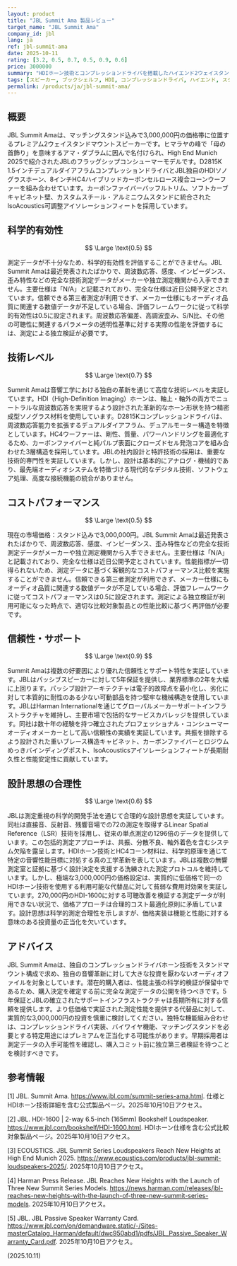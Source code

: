 ```yaml
---
layout: product
title: "JBL Summit Ama 製品レビュー"
target_name: "JBL Summit Ama"
company_id: jbl
lang: ja
ref: jbl-summit-ama
date: 2025-10-11
rating: [3.2, 0.5, 0.7, 0.5, 0.9, 0.6]
price: 3000000
summary: "HDIホーン技術とコンプレッションドライバを搭載したハイエンド2ウェイスタンドマウントスピーカー。独特な市場ポジションを持つが、科学的検証のための測定データが不足している。"
tags: [スピーカー, ブックシェルフ, HDI, コンプレッションドライバ, ハイエンド, スタンドマウント]
permalink: /products/ja/jbl-summit-ama/
---
```


## 概要

JBL Summit Amaは、マッチングスタンド込みで3,000,000円の価格帯に位置するプレミアム2ウェイスタンドマウントスピーカーです。ヒマラヤの峰で「母の首飾り」を意味するアマ・ダブラムに因んで名付けられ、High End Munich 2025で紹介されたJBLのフラッグシップコンシューマーモデルです。D2815K 1.5インチデュアルダイアフラムコンプレッションドライバとJBL独自のHDIソノグラスホーン、8インチHC4ハイブリッドカーボンセルロース複合コーンウーファーを組み合わせています。カーボンファイバーバッフルトリム、ソフトカーブキャビネット壁、カスタムスチール・アルミニウムスタンドに統合されたIsoAcoustics可調整アイソレーションフィートを採用しています。

## 科学的有効性

$$ \Large \text{0.5} $$

測定データが不十分なため、科学的有効性を評価することができません。JBL Summit Amaは最近発表されたばかりで、周波数応答、感度、インピーダンス、歪み特性などの完全な技術測定データがメーカーや独立測定機関から入手できません。主要仕様は「N/A」と記載されており、完全な仕様は近日公開予定とされています。信頼できる第三者測定が利用できず、メーカー仕様にもオーディオ品質に関連する数値データが不足している場合、評価フレームワークに従って科学的有効性は0.5に設定されます。周波数応答偏差、高調波歪み、S/N比、その他の可聴性に関連するパラメータの透明性基準に対する実際の性能を評価するには、測定による独立検証が必要です。

## 技術レベル

$$ \Large \text{0.7} $$

Summit Amaは音響工学における独自の革新を通じて高度な技術レベルを実証しています。HDI（High-Definition Imaging）ホーンは、軸上・軸外の両方でニュートラルな周波数応答を実現するよう設計された革新的なホーン形状を持つ精密成型ソノグラス材料を使用しています。D2815Kコンプレッションドライバは、周波数応答能力を拡張するデュアルダイアフラム、デュアルモーター構造を特徴としています。HC4ウーファーは、剛性、質量、パワーハンドリングを最適化するため、カーボンファイバーと純パルプ表面にクローズドセル発泡コアを組み合わせた3層構造を採用しています。JBLの社内設計と特許技術の採用は、重要な技術的専門性を実証しています。しかし、設計は基本的にアナログ・機械的であり、最先端オーディオシステムを特徴づける現代的なデジタル技術、ソフトウェア処理、高度な接続機能の統合がありません。

## コストパフォーマンス

$$ \Large \text{0.5} $$

現在の市場価格：スタンド込みで3,000,000円。JBL Summit Amaは最近発表されたばかりで、周波数応答、感度、インピーダンス、歪み特性などの完全な技術測定データがメーカーや独立測定機関から入手できません。主要仕様は「N/A」と記載されており、完全な仕様は近日公開予定とされています。性能指標が一切得られないため、測定データに基づく客観的なコストパフォーマンス比較を実施することができません。信頼できる第三者測定が利用できず、メーカー仕様にもオーディオ品質に関連する数値データが不足している場合、評価フレームワークに従ってコストパフォーマンスは0.5に設定されます。測定による独立検証が利用可能になった時点で、適切な比較対象製品との性能比較に基づく再評価が必要です。

## 信頼性・サポート

$$ \Large \text{0.9} $$

Summit Amaは複数の好要因により優れた信頼性とサポート特性を実証しています。JBLはパッシブスピーカーに対して5年保証を提供し、業界標準の2年を大幅に上回ります。パッシブ設計アーキテクチャは電子的故障点を最小化し、劣化に対して本質的に耐性のある少ない可動部品を持つ堅牢な機械構造を使用しています。JBLはHarman Internationalを通じてグローバルメーカーサポートインフラストラクチャを維持し、主要市場で包括的なサービスカバレッジを提供しています。同社は数十年の経験を持つ確立されたプロフェッショナル・コンシューマーオーディオメーカーとして高い信頼性の実績を実証しています。共振を排除するよう設計された重いブレース構造キャビネット、カーボンファイバーとロジウムめっきバインディングポスト、IsoAcousticsアイソレーションフィートが長期耐久性と性能安定性に貢献しています。

## 設計思想の合理性

$$ \Large \text{0.6} $$

JBLは測定重視の科学的開発手法を通じて合理的な設計思想を実証しています。同社は直接音、反射音、残響音場での72の測定を取得するLinear Spatial Reference（LSR）技術を採用し、従来の単点測定の1296倍のデータを提供しています。この包括的測定アプローチは、共振、分散不良、軸外着色を含むシステム欠陥を露呈します。HDIホーン技術とHC4コーン材料は、科学的原理を通じて特定の音響性能目標に対処する真の工学革新を表しています。JBLは複数の無響測定室と証拠に基づく設計決定を支援する洗練された測定プロトコルを維持しています。しかし、極端な3,000,000円の価格設定は、実質的に低価格で同一のHDIホーン技術を使用する利用可能な代替品に対して貧弱な費用対効果を実証しています。270,000円のHDI-1600に対する可聴改善を検証する測定データが利用できない状況で、価格アプローチは合理的コスト最適化原則に矛盾しています。設計思想は科学的測定合理性を示しますが、価格実装は機能と性能に対する意味のある投資量の正当化を欠いています。

## アドバイス

JBL Summit Amaは、独自のコンプレッションドライバホーン技術をスタンドマウント構成で求め、独自の音響革新に対して大きな投資を厭わないオーディオファイルを対象としています。潜在的購入者は、性能主張の科学的検証が保留中であるため、購入決定を確定する前に完全な測定データの公開を待つべきです。5年保証とJBLの確立されたサポートインフラストラクチャは長期所有に対する信頼を提供します。より低価格で実証された測定性能を提供する代替品に対して、実質的な3,000,000円の投資を慎重に検討してください。独特な機能組み合わせは、コンプレッションドライバ実装、バイワイヤ機能、マッチングスタンドを必要とする特定用途にはプレミアムを正当化する可能性があります。早期採用者は測定データの入手可能性を確認し、購入コミット前に独立第三者検証を待つことを検討すべきです。

## 参考情報

[1] JBL. Summit Ama. https://www.jbl.com/summit-series-ama.html. 仕様とHDIホーン技術詳細を含む公式製品ページ。2025年10月10日アクセス。

[2] JBL. HDI-1600 | 2-way 6.5-inch (165mm) Bookshelf Loudspeaker. https://www.jbl.com/bookshelf/HDI-1600.html. HDIホーン仕様を含む公式比較対象製品ページ。2025年10月10日アクセス。

[3] ECOUSTICS. JBL Summit Series Loudspeakers Reach New Heights at High End Munich 2025. https://www.ecoustics.com/products/jbl-summit-loudspeakers-2025/. 2025年10月10日アクセス。

[4] Harman Press Release. JBL Reaches New Heights with the Launch of Three New Summit Series Models. https://news.harman.com/releases/jbl-reaches-new-heights-with-the-launch-of-three-new-summit-series-models. 2025年10月10日アクセス。

[5] JBL. JBL Passive Speaker Warranty Card. https://www.jbl.com/on/demandware.static/-/Sites-masterCatalog_Harman/default/dwc950abd1/pdfs/JBL_Passive_Speaker_Warranty_Card.pdf. 2025年10月10日アクセス。

(2025.10.11)